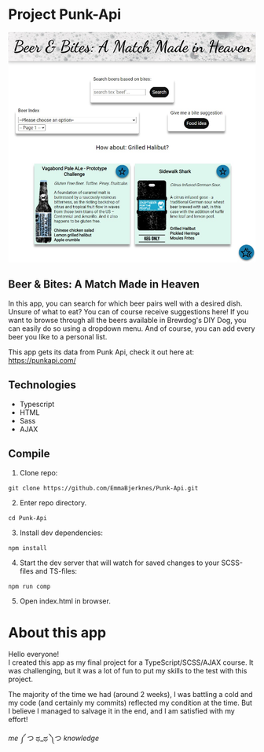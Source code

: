 # Project Punk-Api
![App screenshot](app.jpg)

## Beer & Bites: A Match Made in Heaven
In this app, you can search for which beer pairs well with a desired dish. Unsure of what to eat? You can of course receive suggestions here! If you want to browse through all the beers available in Brewdog's DIY Dog, you can easily do so using a dropdown menu. And of course, you can add every beer you like to a personal list.  

This app gets its data from Punk Api, check it out here at: https://punkapi.com/



## Technologies
- Typescript  
- HTML  
- Sass
- AJAX

## Compile

1) Clone repo:
```
git clone https://github.com/EmmaBjerknes/Punk-Api.git
```

2) Enter repo directory.
```
cd Punk-Api
```

3) Install dev dependencies:
```
npm install
```  

4) Start the dev server that will watch for saved changes to your SCSS-files and TS-files:
```
npm run comp
```

5) Open index.html in browser. 

# About this app

Hello everyone!  
I created this app as my final project for a TypeScript/SCSS/AJAX course. It was challenging, but it was a lot of fun to put my skills to the test with this project.  

The majority of the time we had (around 2 weeks), I was battling a cold and my code (and certainly my commits) reflected my condition at the time. But I believe I managed to salvage it in the end, and I am satisfied with my effort!  

*me* ༼ つ ಥ_ಥ ༽つ *knowledge*